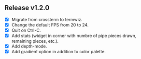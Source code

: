 ## Release v1.2.0

- [x] Migrate from crossterm to termwiz.
- [x] Change the default FPS from 20 to 24.
- [x] Quit on Ctrl-C.
- [x] Add stats (widget in corner with numbre of pipe pieces drawn, remaining pieces, etc.).
- [x] Add depth-mode.
- [x] Add gradient option in addition to color palette.

